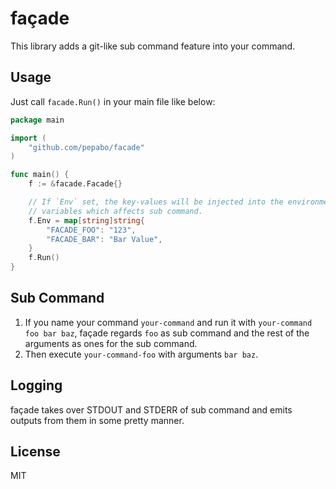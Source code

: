 # façade

This library adds a git-like sub command feature into your command.

## Usage

Just call `facade.Run()` in your main file like below:

```go
package main

import (
	"github.com/pepabo/facade"
)

func main() {
	f := &facade.Facade{}

	// If `Env` set, the key-values will be injected into the environment
	// variables which affects sub command.
	f.Env = map[string]string{
		"FACADE_FOO": "123",
		"FACADE_BAR": "Bar Value",
	}
	f.Run()
}
```

## Sub Command

1. If you name your command `your-command` and run it with `your-command foo bar baz`, façade regards `foo` as sub command and the rest of the arguments as ones for the sub command.
2. Then execute `your-command-foo` with arguments `bar baz`.

## Logging

façade takes over STDOUT and STDERR of sub command and emits outputs from them in some pretty manner.

## License

MIT
